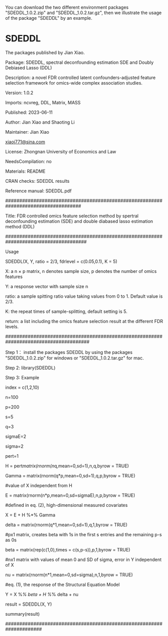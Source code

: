 You can  download the two different environment packages "SDEDDL_1.0.2.zip"  and "SDEDDL_1.0.2.tar.gz",
then we illustrate the usage of the package "SDEDDL" by an example.


# SDEDDL

The packages published by Jian  Xiao.

Package: SDEDDL, spectral deconfounding estimation SDE and Doubly Debiased Lasso (DDL)

Description: a novel FDR controlled latent confounders-adjusted feature selection framework for omics-wide complex association studies.

Version: 1.0.2

Imports: ncvreg, DDL, Matrix, MASS

Published: 2023-06-11

Author: Jian Xiao and Shaoting Li

Maintainer: Jian Xiao

<xiaoj771@sina.com>

License: Zhongnan University of Economics and Law

NeedsCompilation: no

Materials: README

CRAN checks: SDEDDL results

Reference manual: SDEDDL.pdf

###################################################################################

Title: FDR controlled omics feature selection method by spertral deconfounding estimation (SDE) and double diabased lasso estimation method (DDL)

#####################################################################################

Usage 

SDEDDL(X, Y, ratio = 2/3, fdrlevel = c(0.05,0.1), K = 5) 

X: a n × p matrix, n denotes sample size, p denotes the number of omics features

Y: a response vector with sample size n

ratio: a sample spitting ratio value taking values from 0 to 1. Default value is 2/3.

K: the repeat times of sample-splitting, default setting is 5.

return: a list including the omics feature selection result at the different FDR levels.

######################################################################################

Step 1： install the packages SDEDDL by using the packages "SDEDDL_1.0.2.zip"  for windows or "SDEDDL_1.0.2.tar.gz" for mac.

Step 2: library(SDEDDL)

Step 3: Example

index = c(1,2,10)

n=100

p=200

s=5

q=3

sigmaE=2

sigma=2

pert=1

H = pert*matrix(rnorm(n*q,mean=0,sd=1),n,q,byrow = TRUE)

Gamma = matrix(rnorm(q*p,mean=0,sd=1),q,p,byrow = TRUE)

#value of X independent from H

E = matrix(rnorm(n*p,mean=0,sd=sigmaE),n,p,byrow = TRUE)

#defined in eq. (2), high-dimensional measured covariates

X = E + H %*% Gamma

delta = matrix(rnorm(q*1,mean=0,sd=1),q,1,byrow = TRUE)

#px1 matrix, creates beta with 1s in the first s entries and the remaining p-s as 0s

beta = matrix(rep(c(1,0),times = c(s,p-s)),p,1,byrow = TRUE)

#nx1 matrix with values of mean 0 and SD of sigma, error in Y independent of X

nu = matrix(rnorm(n*1,mean=0,sd=sigma),n,1,byrow = TRUE)

#eq. (1), the response of the Structural Equation Model

Y = X %*% beta + H %*% delta + nu

result = SDEDDL(X, Y)

summary(result)

#####################################################################
